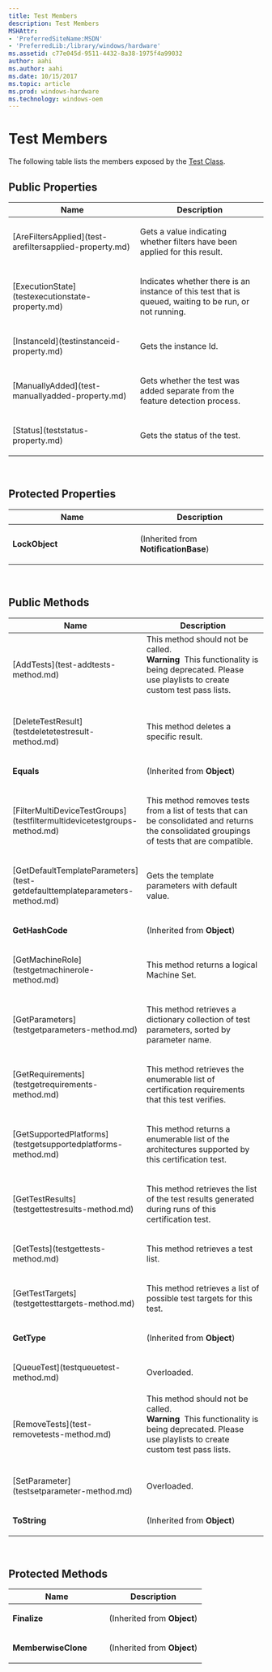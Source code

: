 ```yaml
---
title: Test Members
description: Test Members
MSHAttr:
- 'PreferredSiteName:MSDN'
- 'PreferredLib:/library/windows/hardware'
ms.assetid: c77e045d-9511-4432-8a38-1975f4a99032
author: aahi
ms.author: aahi
ms.date: 10/15/2017
ms.topic: article
ms.prod: windows-hardware
ms.technology: windows-oem
---
```


# Test Members


The following table lists the members exposed by the [Test Class](test-class.md).

## <span id="Public_Properties"></span><span id="public_properties"></span><span id="PUBLIC_PROPERTIES"></span>Public Properties


<table>
<colgroup>
<col width="50%" />
<col width="50%" />
</colgroup>
<thead>
<tr class="header">
<th>Name</th>
<th>Description</th>
</tr>
</thead>
<tbody>
<tr class="odd">
<td><p>[AreFiltersApplied](test-arefiltersapplied-property.md)</p></td>
<td><p>Gets a value indicating whether filters have been applied for this result.</p></td>
</tr>
<tr class="even">
<td><p>[ExecutionState](testexecutionstate-property.md)</p></td>
<td><p>Indicates whether there is an instance of this test that is queued, waiting to be run, or not running.</p></td>
</tr>
<tr class="odd">
<td><p>[InstanceId](testinstanceid-property.md)</p></td>
<td><p>Gets the instance Id.</p></td>
</tr>
<tr class="even">
<td><p>[ManuallyAdded](test-manuallyadded-property.md)</p></td>
<td><p>Gets whether the test was added separate from the feature detection process.</p></td>
</tr>
<tr class="odd">
<td><p>[Status](teststatus-property.md)</p></td>
<td><p>Gets the status of the test.</p></td>
</tr>
</tbody>
</table>

 

## <span id="Protected_Properties"></span><span id="protected_properties"></span><span id="PROTECTED_PROPERTIES"></span>Protected Properties


<table>
<colgroup>
<col width="50%" />
<col width="50%" />
</colgroup>
<thead>
<tr class="header">
<th>Name</th>
<th>Description</th>
</tr>
</thead>
<tbody>
<tr class="odd">
<td><p><strong>LockObject</strong></p></td>
<td><p>(Inherited from <strong>NotificationBase</strong>)</p></td>
</tr>
</tbody>
</table>

 

## <span id="Public_Methods"></span><span id="public_methods"></span><span id="PUBLIC_METHODS"></span>Public Methods


<table>
<colgroup>
<col width="50%" />
<col width="50%" />
</colgroup>
<thead>
<tr class="header">
<th>Name</th>
<th>Description</th>
</tr>
</thead>
<tbody>
<tr class="odd">
<td><p>[AddTests](test-addtests-method.md)</p></td>
<td>This method should not be called.
<div class="alert">
<strong>Warning</strong>  This functionality is being deprecated. Please use playlists to create custom test pass lists.
</div>
<div>
 
</div></td>
</tr>
<tr class="even">
<td><p>[DeleteTestResult](testdeletetestresult-method.md)</p></td>
<td><p>This method deletes a specific result.</p></td>
</tr>
<tr class="odd">
<td><p><strong>Equals</strong></p></td>
<td><p>(Inherited from <strong>Object</strong>)</p></td>
</tr>
<tr class="even">
<td><p>[FilterMultiDeviceTestGroups](testfiltermultidevicetestgroups-method.md)</p></td>
<td><p>This method removes tests from a list of tests that can be consolidated and returns the consolidated groupings of tests that are compatible.</p></td>
</tr>
<tr class="odd">
<td><p>[GetDefaultTemplateParameters](test-getdefaulttemplateparameters-method.md)</p></td>
<td><p>Gets the template parameters with default value.</p></td>
</tr>
<tr class="even">
<td><p><strong>GetHashCode</strong></p></td>
<td><p>(Inherited from <strong>Object</strong>)</p></td>
</tr>
<tr class="odd">
<td><p>[GetMachineRole](testgetmachinerole-method.md)</p></td>
<td><p>This method returns a logical Machine Set.</p></td>
</tr>
<tr class="even">
<td><p>[GetParameters](testgetparameters-method.md)</p></td>
<td><p>This method retrieves a dictionary collection of test parameters, sorted by parameter name.</p></td>
</tr>
<tr class="odd">
<td><p>[GetRequirements](testgetrequirements-method.md)</p></td>
<td><p>This method retrieves the enumerable list of certification requirements that this test verifies.</p></td>
</tr>
<tr class="even">
<td><p>[GetSupportedPlatforms](testgetsupportedplatforms-method.md)</p></td>
<td><p>This method returns a enumerable list of the architectures supported by this certification test.</p></td>
</tr>
<tr class="odd">
<td><p>[GetTestResults](testgettestresults-method.md)</p></td>
<td><p>This method retrieves the list of the test results generated during runs of this certification test.</p></td>
</tr>
<tr class="even">
<td><p>[GetTests](testgettests-method.md)</p></td>
<td><p>This method retrieves a test list.</p></td>
</tr>
<tr class="odd">
<td><p>[GetTestTargets](testgettesttargets-method.md)</p></td>
<td><p>This method retrieves a list of possible test targets for this test.</p></td>
</tr>
<tr class="even">
<td><p><strong>GetType</strong></p></td>
<td><p>(Inherited from <strong>Object</strong>)</p></td>
</tr>
<tr class="odd">
<td><p>[QueueTest](testqueuetest-method.md)</p></td>
<td><p>Overloaded.</p></td>
</tr>
<tr class="even">
<td><p>[RemoveTests](test-removetests-method.md)</p></td>
<td>This method should not be called.
<div class="alert">
<strong>Warning</strong>  This functionality is being deprecated. Please use playlists to create custom test pass lists.
</div>
<div>
 
</div></td>
</tr>
<tr class="odd">
<td><p>[SetParameter](testsetparameter-method.md)</p></td>
<td><p>Overloaded.</p></td>
</tr>
<tr class="even">
<td><p><strong>ToString</strong></p></td>
<td><p>(Inherited from <strong>Object</strong>)</p></td>
</tr>
</tbody>
</table>

 

## <span id="Protected_Methods"></span><span id="protected_methods"></span><span id="PROTECTED_METHODS"></span>Protected Methods


<table>
<colgroup>
<col width="50%" />
<col width="50%" />
</colgroup>
<thead>
<tr class="header">
<th>Name</th>
<th>Description</th>
</tr>
</thead>
<tbody>
<tr class="odd">
<td><p><strong>Finalize</strong></p></td>
<td><p>(Inherited from <strong>Object</strong>)</p></td>
</tr>
<tr class="even">
<td><p><strong>MemberwiseClone</strong></p></td>
<td><p>(Inherited from <strong>Object</strong>)</p></td>
</tr>
</tbody>
</table>

 

 

 







